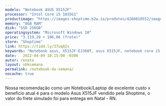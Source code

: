 ```yaml
---
modelo: "Notebook ASUS X515JF"
processor: "Intel Core i5 1035G1"
productimage: "https://images-shoptime.b2w.io/produtos/4260810552/imagens/notebook-asus-x515jf-ej360t-intel-core-i5-1035g1-8gb-256gb-ssd-w10-15-6-led-backlit-cinza/4260810561_1_large.jpg"
memory: "8GB RAM"
disk: "SSD 256GB"
operatingsystem: "Microsoft Windows 10"
price: "3.119,20 + 106,06 (frete)"
store: "Shoptime"
link: https://tidd.ly/37uq82s
keywords: "Notebook asus, X515JF-EJ360T, asus X515JF, notebook core i5 8gb ssd, notebook com ssd recomendação de notebook, notebook da semana, indicação de notebook, oferta de notebook, melhor notebook, notebook custo benefício, qual notebook comprar, notebook barato, notebook bom e barato, notebook preço bom, notebook boa configuração, opção de notebook, notebook bom, notebook bacana, laptop com ssd, recomendação de laptop, laptop da semana, indicação de laptop, oerta de laptop, melhor laptop, laptop custo benefício, qual laptop comprar, laptop barato, laptop bom e barato, laptop preço bom, laptop boa configuração, opção de laptop, laptop bom, laptop bacana"
date:   2022-04-09 10:15:00 -0300
autor: renato
layout: nbksemana
permalink: /notebook-da-semana/
nocache: true
---
```

Nossa recomendação como um Notebook/Laptop de excelente custo x benefício atual é para o modelo Asus X515JF vendido pela Shoptime, o valor do frete simulado foi para entrega em Natal - RN.